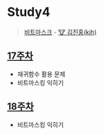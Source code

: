 # Study4
> [비트마스크](https://github.com/deepredk/BCU_Algorithm_Study/tree/main/Study3%20-%20Recursion/Week17/reference/kjh.pdf) - [🐮 김진홍(kjh)](https://github.com/deepredk)

## [17주차](https://github.com/deepredk/BCU_Algorithm_Study/tree/main/Study3%20-%20Recursion/Week17)
* 재귀함수 활용 문제
* 비트마스킹 익히기

## [18주차](Week18)
* 비트마스킹 익히기